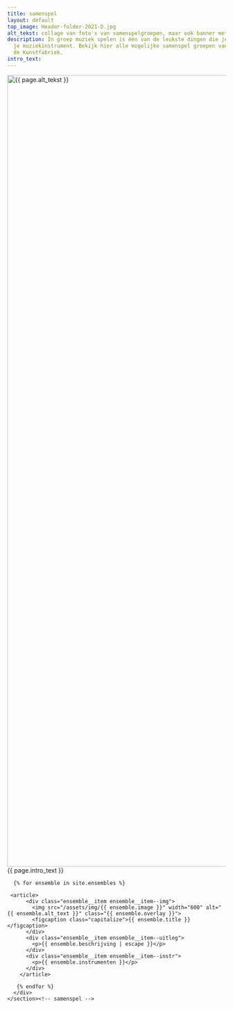 ```yaml
---
title: samenspel
layout: default
top_image: Header-folder-2021-D.jpg
alt_tekst: collage van foto's van samenspelgroepen, maar ook banner met de tekst samenspel
description: In groep muziek spelen is één van de leukste dingen die je kan doen met
  je muziekinstrument. Bekijk hier alle mogelijke samenspel groepen van dit jaar in
  de Kunstfabriek.
intro_text: 
---
```


<main id="top">
    <section class="ensemble">
      <div class="row ensemble__head">
        <!-- <h2>Samenspel</h2> -->
        <img src="/assets/img/{{ page.top_image }}" width="1820" alt="{{ page.alt_tekst }}">
        {{ page.intro_text }}
      </div>
      <div class="row ensemble__wrap">

      {% for ensemble in site.ensembles %}

     <article>
          <div class="ensemble__item ensemble__item--img">
            <img src="/assets/img/{{ ensemble.image }}" width="600" alt="{{ ensemble.alt_text }}" class="{{ ensemble.overlay }}">
            <figcaption class="capitalize">{{ ensemble.title }}</figcaption>
          </div>
          <div class="ensemble__item ensemble__item--uitleg">
            <p>{{ ensemble.beschrijving | escape }}</p>
          </div>
          <div class="ensemble__item ensemble__item--instr">
            <p>{{ ensemble.instrumenten }}</p>
          </div>
        </article>

       {% endfor %}
      </div>
    </section><!-- samenspel -->

  </main>
